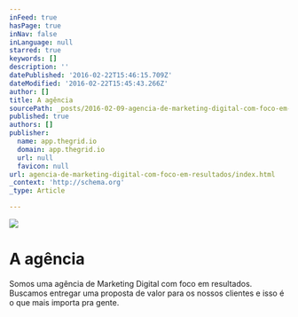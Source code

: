 ```yaml
---
inFeed: true
hasPage: true
inNav: false
inLanguage: null
starred: true
keywords: []
description: ''
datePublished: '2016-02-22T15:46:15.709Z'
dateModified: '2016-02-22T15:45:43.266Z'
author: []
title: A agência
sourcePath: _posts/2016-02-09-agencia-de-marketing-digital-com-foco-em-resultados.md
published: true
authors: []
publisher:
  name: app.thegrid.io
  domain: app.thegrid.io
  url: null
  favicon: null
url: agencia-de-marketing-digital-com-foco-em-resultados/index.html
_context: 'http://schema.org'
_type: Article

---
```

![](https://the-grid-user-content.s3-us-west-2.amazonaws.com/82651662-5705-46a5-b493-84c0cbe20bc5.png)

# A agência

Somos uma agência de Marketing Digital com foco em resultados. Buscamos entregar uma proposta de valor para os nossos clientes e isso é o que mais importa pra gente.